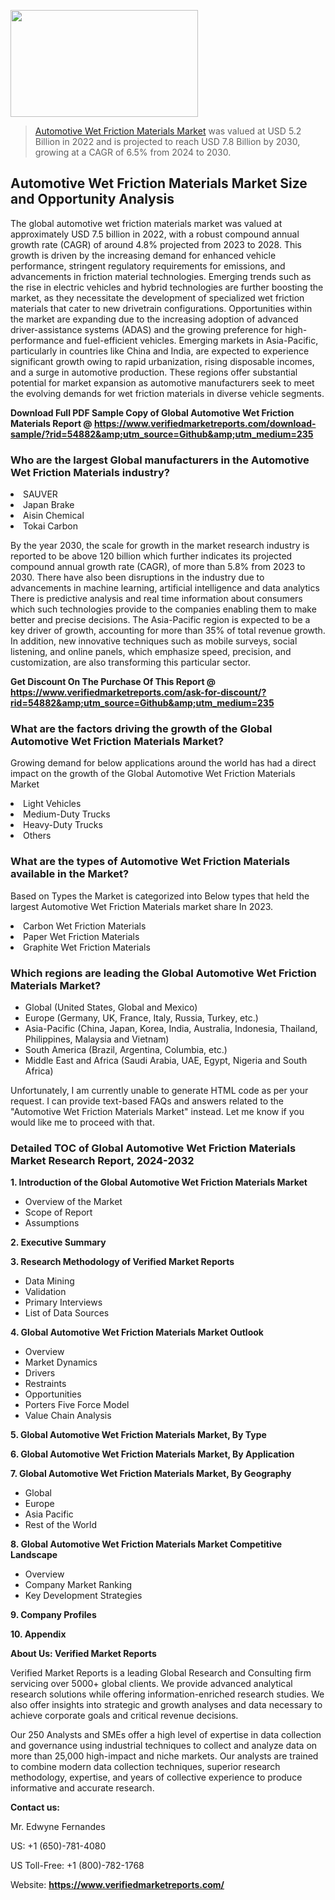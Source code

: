 <img src="https://ffe5etoiles.com/wp-content/uploads/2024/12/MST1-300x171.png" alt="" width="300" height="171" class="alignnone size-medium wp-image-20088" /><blockquote><p><p><a href="https://www.verifiedmarketreports.com/download-sample/?rid=54882&utm_source=Github&utm_medium=235" target="_blank">Automotive Wet Friction Materials Market</a> was valued at USD 5.2 Billion in 2022 and is projected to reach USD 7.8 Billion by 2030, growing at a CAGR of 6.5% from 2024 to 2030.</p></blockquote><p><h2>Automotive Wet Friction Materials Market Size and Opportunity Analysis</h2> The global automotive wet friction materials market was valued at approximately USD 7.5 billion in 2022, with a robust compound annual growth rate (CAGR) of around 4.8% projected from 2023 to 2028. This growth is driven by the increasing demand for enhanced vehicle performance, stringent regulatory requirements for emissions, and advancements in friction material technologies. Emerging trends such as the rise in electric vehicles and hybrid technologies are further boosting the market, as they necessitate the development of specialized wet friction materials that cater to new drivetrain configurations. Opportunities within the market are expanding due to the increasing adoption of advanced driver-assistance systems (ADAS) and the growing preference for high-performance and fuel-efficient vehicles. Emerging markets in Asia-Pacific, particularly in countries like China and India, are expected to experience significant growth owing to rapid urbanization, rising disposable incomes, and a surge in automotive production. These regions offer substantial potential for market expansion as automotive manufacturers seek to meet the evolving demands for wet friction materials in diverse vehicle segments. </p><p class=""><strong>Download Full PDF Sample Copy of Global Automotive Wet Friction Materials Report @ <a href="https://www.verifiedmarketreports.com/download-sample/?rid=54882&amp;utm_source=Github&amp;utm_medium=235" target="_blank">https://www.verifiedmarketreports.com/download-sample/?rid=54882&amp;utm_source=Github&amp;utm_medium=235</a></strong></p><h3 id="" class="">Who are the largest Global manufacturers in the Automotive Wet Friction Materials industry?</h3><p><li>SAUVER</li><li> Japan Brake</li><li> Aisin Chemical</li><li> Tokai Carbon</li></p><div class=""><div class="" dir="" data-message-author-role="" data-message-id="" data-message-model-slug=""><div class=""><div class=""><div class=""><div class="" dir="" data-message-author-role="" data-message-id="" data-message-model-slug=""><div class=""><div class=""><p>By the year 2030, the scale for growth in the market research industry is reported to be above 120 billion which further indicates its projected compound annual growth rate (CAGR), of more than 5.8% from 2023 to 2030. There have also been disruptions in the industry due to advancements in machine learning, artificial intelligence and data analytics There is predictive analysis and real time information about consumers which such technologies provide to the companies enabling them to make better and precise decisions. The Asia-Pacific region is expected to be a key driver of growth, accounting for more than 35% of total revenue growth. In addition, new innovative techniques such as mobile surveys, social listening, and online panels, which emphasize speed, precision, and customization, are also transforming this particular sector.</p><p><strong>Get Discount On The Purchase Of This Report @&nbsp; <a href="https://www.verifiedmarketreports.com/ask-for-discount/?rid=54882&amp;utm_source=Github&amp;utm_medium=235" target="_blank">https://www.verifiedmarketreports.com/ask-for-discount/?rid=54882&amp;utm_source=Github&amp;utm_medium=235</a></strong></p></div></div></div></div></div></div></div></div><h3 id="" class="">What are the factors driving the growth of the Global Automotive Wet Friction Materials Market?</h3><p id="" class="">Growing demand for below applications around the world has had a direct impact on the growth of the Global Automotive Wet Friction Materials Market</p><p id="" class=""><li>Light Vehicles</li><li> Medium-Duty Trucks</li><li> Heavy-Duty Trucks</li><li> Others</li></p><h3 id="" class="">What are the types of Automotive Wet Friction Materials available in the Market?</h3><p id="" class="">Based on Types the Market is categorized into Below types that held the largest Automotive Wet Friction Materials market share In 2023.</p><p id="" class=""><li>Carbon Wet Friction Materials</li><li> Paper Wet Friction Materials</li><li> Graphite Wet Friction Materials</li></p><h3 id="" class="">Which regions are leading the Global Automotive Wet Friction Materials Market?</h3><ul><li>Global (United States, Global and Mexico)</li><li>Europe (Germany, UK, France, Italy, Russia, Turkey, etc.)</li><li>Asia-Pacific (China, Japan, Korea, India, Australia, Indonesia, Thailand, Philippines, Malaysia and Vietnam)</li><li>South America (Brazil, Argentina, Columbia, etc.)</li><li>Middle East and Africa (Saudi Arabia, UAE, Egypt, Nigeria and South Africa)</li></ul><p>Unfortunately, I am currently unable to generate HTML code as per your request. I can provide text-based FAQs and answers related to the "Automotive Wet Friction Materials Market" instead. Let me know if you would like me to proceed with that.</p><h3 id="" class="">Detailed TOC of Global Automotive Wet Friction Materials Market Research Report, 2024-2032</h3><p id="" class=""><strong>1. Introduction of the Global Automotive Wet Friction Materials Market</strong></p><ul><li>Overview of the Market</li><li>Scope of Report</li><li>Assumptions</li></ul><p id="" class=""><strong>2. Executive Summary</strong></p><p id="" class=""><strong>3. Research Methodology of&nbsp;Verified Market Reports</strong></p><ul><li>Data Mining</li><li>Validation</li><li>Primary Interviews</li><li>List of Data Sources</li></ul><p id="" class=""><strong>4. Global Automotive Wet Friction Materials Market Outlook</strong></p><ul><li>Overview</li><li>Market Dynamics</li><li>Drivers</li><li>Restraints</li><li>Opportunities</li><li>Porters Five Force Model</li><li>Value Chain Analysis</li></ul><p id="" class=""><strong>5. Global Automotive Wet Friction Materials Market, By&nbsp;Type</strong></p><p id="" class=""><strong>6. Global Automotive Wet Friction Materials Market, By Application</strong></p><p id="" class=""><strong>7. Global Automotive Wet Friction Materials Market, By Geography</strong></p><ul><li>Global</li><li>Europe</li><li>Asia Pacific</li><li>Rest of the World</li></ul><p id="" class=""><strong>8. Global Automotive Wet Friction Materials Market Competitive Landscape</strong></p><ul><li>Overview</li><li>Company Market Ranking</li><li>Key Development Strategies</li></ul><p id="" class=""><strong>9. Company Profiles</strong></p><p id="" class=""><strong>10. Appendix</strong></p><p id="" class=""><strong>About Us: Verified Market Reports</strong></p><p id="" class="">Verified Market Reports is a leading Global Research and Consulting firm servicing over 5000+ global clients. We provide advanced analytical research solutions while offering information-enriched research studies. We also offer insights into strategic and growth analyses and data necessary to achieve corporate goals and critical revenue decisions.</p><p id="" class="">Our 250 Analysts and SMEs offer a high level of expertise in data collection and governance using industrial techniques to collect and analyze data on more than 25,000 high-impact and niche markets. Our analysts are trained to combine modern data collection techniques, superior research methodology, expertise, and years of collective experience to produce informative and accurate research.</p><p id="" class=""><strong>Contact us:</strong></p><p id="" class="">Mr. Edwyne Fernandes</p><p id="" class="">US: +1 (650)-781-4080</p><p id="" class="">US Toll-Free: +1 (800)-782-1768</p><p id="" class="">Website: <a target="" data-test-app-aware-link=""><strong>https://www.verifiedmarketreports.com/</strong></a></p>
